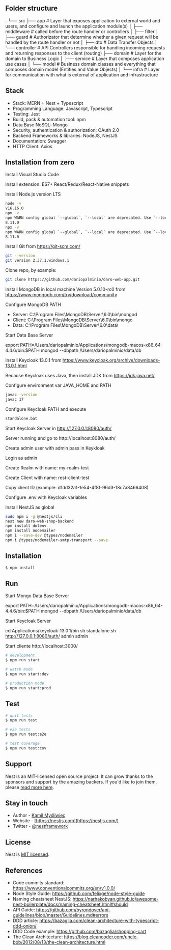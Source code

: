 
## Folder structure

.
└── src
    ├── app # Layer that exposes application to external world and users, and configure and launch the application module(s)
    │     ├── middleware # called before the route handler or controllers
    │     ├── filter
    │     ├── guard # Authorizator that determine whether a given request will be handled by the route handler or not
    │     ├── dto # Data Transfer Objects 
    │     └── controller # API Controllers responsible for handling incoming requests and returning responses to the client (routing)
    ├── domain # Layer for the domain to Business Logic
    │     ├── service # Layer that composes application use cases 
    │     └── model # Business domain classes and everything that composes domain model (Entities and Value Objects)
    │
    └── infra # Layer for communication with what is external of application and infrastructure

## Stack

- Stack: MERN + Nest + Typescript
- Programming Language: Javascript, Typescript
- Testing: Jest
- Build, pack & automation tool: npm
- Data Base NoSQL: Mongo
- Security, authentication & authorization: OAuth 2.0
- Backend Frameworks & libraries: NodeJS, NestJS
- Documentation: Swagger
- HTTP Client: Axios

## Installation from zero

Install Visual Studio Code

Install extension: ES7+ React/Redux/React-Native snippets

Install Node.js version LTS 

```bash
node -v
v16.16.0
npm -v
npm WARN config global `--global`, `--local` are deprecated. Use `--location=global` instead.
8.11.0
npx -v
npm WARN config global `--global`, `--local` are deprecated. Use `--location=global` instead.
8.11.0
```

Install Git from https://git-scm.com/
```bash
git --version
git version 2.37.1.windows.1
```
Clone repo, by example:

```bash
git clone https://github.com/dariopalminio/daro-web-app.git
```

Install MongoDB in local machine Version 5.0.10-rc0 from https://www.mongodb.com/try/download/community

Configure MongoDB PATH

- Server: C:\Program Files\MongoDB\Server\6.0\bin\mongod
- Client: C:\Program Files\MongoDB\Server\6.0\bin\mongo
- Data: C:\Program Files\MongoDB\Server\6.0\data\

Start Data Base Server 

export PATH=/Users/dariopalminio/Applications/mongodb-macos-x86_64-4.4.6/bin:$PATH
mongod --dbpath /Users/dariopalminio/data/db

Install Keycloak 13.0.1 from https://www.keycloak.org/archive/downloads-13.0.1.html

Because Keycloak uses Java, then install JDK from https://jdk.java.net/

Configure environment var JAVA_HOME and PATH
```bash
javac -version
javac 17
```

Configure Keycloak PATH and execute 
```bash
standalone.bat
```

Start Keycloak Server in http://127.0.0.1:8080/auth/ 

Server running and go to http://localhost:8080/auth/ 

Create admin user with admin pass in Keykloak

Login as admin

Create Realm  with name: my-realm-test

Create Client with name:	rest-client-test

Copy client ID (example: d1dd32a1-1e54-4f8f-96d3-18c7a8466408)

Configure .env with Keycloak variables

Install NestJS as global

```bash
sudo npm i -g @nestjs/cli
nest new daro-web-shop-backend
npm install dotenv
npm install nodemailer
npm i --save-dev @types/nodemailer
npm i @types/nodemailer-smtp-transport --save
```

## Installation

```bash
$ npm install
```

## Run

Start Mongo Data Base Server 

export PATH=/Users/dariopalminio/Applications/mongodb-macos-x86_64-4.4.6/bin:$PATH
mongod --dbpath /Users/dariopalminio/data/db

Start Keycloak Server 

cd Applications/keycloak-13.0.1/bin
sh standalone.sh
http://127.0.0.1:8080/auth/
admin admin

Start cliente http://localhost:3000/



```bash
# development
$ npm run start

# watch mode
$ npm run start:dev

# production mode
$ npm run start:prod
```

## Test

```bash
# unit tests
$ npm run test

# e2e tests
$ npm run test:e2e

# test coverage
$ npm run test:cov
```

## Support

Nest is an MIT-licensed open source project. It can grow thanks to the sponsors and support by the amazing backers. If you'd like to join them, please [read more here](https://docs.nestjs.com/support).

## Stay in touch

- Author - [Kamil Myśliwiec](https://kamilmysliwiec.com)
- Website - [https://nestjs.com](https://nestjs.com/)
- Twitter - [@nestframework](https://twitter.com/nestframework)

## License

Nest is [MIT licensed](LICENSE).

## References

- Code commits standard: https://www.conventionalcommits.org/en/v1.0.0/
- Node Style Guide: https://github.com/felixge/node-style-guide
- Naming cheatsheet NestJS: https://narhakobyan.github.io/awesome-nest-boilerplate/docs/naming-cheatsheet.html#should
- API Guide: https://github.com/byrondover/api-guidelines/blob/master/Guidelines.md#errors
- DDD article: https://bazaglia.com/clean-architecture-with-typescript-ddd-onion/
- DDD Code example: https://github.com/bazaglia/shopping-cart
- The Clean Architecture: https://blog.cleancoder.com/uncle-bob/2012/08/13/the-clean-architecture.html


